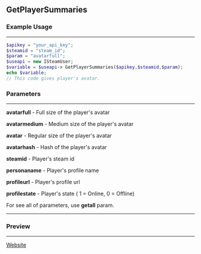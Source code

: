 ## GetPlayerSummaries

### Example Usage
---
```php
$apikey = "your_api_key";
$steamid = "steam_id";
$param = "avatarfull";
$useapi = new ISteamUser;
$variable = $useapi-> GetPlayerSummaries($apikey,$steamid,$param);
echo $variable;
// This code gives player's avatar.
```
### Parameters
---
**avatarfull** - Full size of the player's avatar  

**avatarmedium** - Medium size of the player's avatar   

**avatar** - Regular size of the player's avatar   

**avatarhash** - Hash of the player's avatar   

**steamid** - Player's steam id

**personaname** - Player's profile name

**profileurl** - Player's profile url

**profilestate** - Player's state ( 1 = Online, 0 = Offline)

For see all of parameters, use **getall** param.

---
### Preview
---
[Website](http://rootie.cf/p/sawp/getplayersummaries.php)


